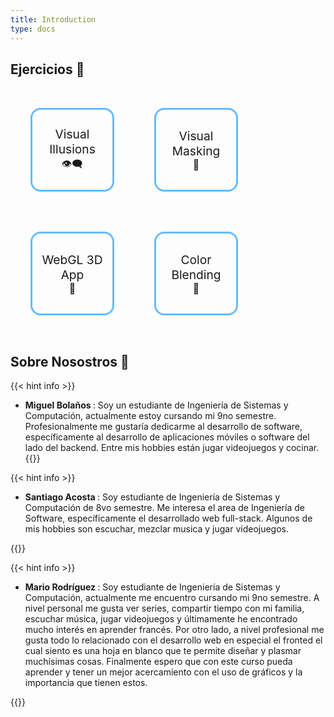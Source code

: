 ```yaml
---
title: Introduction
type: docs
---
```


## Ejercicios 📙

<div class="my-nav">
    <a href="/docs/Taller-1/Visual-Illusions/" class="my-nav-option">
        <span class="title">Visual Illusions</span>
        <span class="emoji">👁‍🗨</span>
    </a>
    <a href="/docs/Taller-1/Visual-Masking/" class="my-nav-option">
        <span class="title">Visual Masking</span>
        <span class="emoji">🐹</span>
    </a>
    <a href="/docs/Taller-2/WebGL-3D-App/" class="my-nav-option">
        <span class="title">WebGL 3D App</span>
        <span class="emoji">🎵</span>
    </a>
    <a href="/docs/Taller-3/Color-Blending/" class="my-nav-option">
        <span class="title">Color Blending</span>
        <span class="emoji">🌈</span>
    </a>
</div>

<style>
    .my-nav{
        display: flex;
        flex-wrap: wrap;
    }
    .my-nav-option{
        display: flex;
        flex-direction: column;
        width: 8rem;
        height: 8rem;
        float: left;
        text-decoration: none;
        border: solid 0.2rem #6bf;
        margin: 2rem;
        border-radius: 1rem;
        align-items:center;
        justify-content: center;
    }
    .my-nav-option .title{
        font-size: 1.2rem;
        text-align: center;
    }
    .my-nav-option .emoji{
        font-size: 1rem;
        text-align: center;
    }
</style>

## Sobre Nosostros 👾

{{< hint info >}}

- <b> Miguel Bolaños </b>: Soy un estudiante de Ingeniería de Sistemas y Computación, actualmente estoy cursando mi 9no semestre. Profesionalmente me gustaría dedicarme al desarrollo de software, específicamente al desarrollo de aplicaciones móviles o software del lado del backend. Entre mis hobbies están jugar videojuegos y cocinar.
{{</hint >}}


{{< hint info >}}

- <b> Santiago Acosta </b>: Soy estudiante de Ingeniería de Sistemas y Computación de 8vo semestre. Me interesa el area de Ingeniería de Software, específicamente el desarrollado web full-stack. Algunos de mis hobbies son escuchar, mezclar musica y jugar videojuegos.

{{</hint >}}


{{< hint info >}}

- <b> Mario Rodríguez </b> : Soy estudiante de Ingeniería de Sistemas y Computación, actualmente me encuentro cursando mi 9no semestre. A nivel personal me gusta ver series, compartir tiempo con mi familia, escuchar música, jugar videojuegos y últimamente he encontrado mucho interés en aprender francés. Por otro lado, a nivel profesional me gusta todo lo relacionado con el desarrollo web en especial el fronted el cual siento es una hoja en blanco que te permite diseñar y plasmar muchísimas cosas. Finalmente espero que con este curso pueda aprender y tener un mejor acercamiento con el uso de gráficos y la importancia que tienen estos.

{{</hint >}}